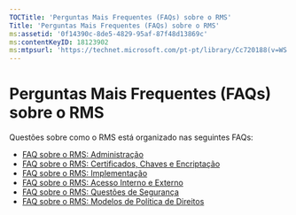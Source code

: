 ```yaml
---
TOCTitle: 'Perguntas Mais Frequentes (FAQs) sobre o RMS'
Title: 'Perguntas Mais Frequentes (FAQs) sobre o RMS'
ms:assetid: '0f14390c-8de5-4829-95af-87f48d13869c'
ms:contentKeyID: 18123902
ms:mtpsurl: 'https://technet.microsoft.com/pt-pt/library/Cc720188(v=WS.10)'
---
```


Perguntas Mais Frequentes (FAQs) sobre o RMS
============================================

Questões sobre como o RMS está organizado nas seguintes FAQs:

-   [FAQ sobre o RMS: Administração](https://technet.microsoft.com/43f77336-5e62-4405-9efb-55417a402d62)
-   [FAQ sobre o RMS: Certificados, Chaves e Encriptação](https://technet.microsoft.com/ad8cc088-1dea-44c2-be68-9091129f0f12)
-   [FAQ sobre o RMS: Implementação](https://technet.microsoft.com/5559ae65-77ae-4e0b-bfd8-3512409ed29b)
-   [FAQ sobre o RMS: Acesso Interno e Externo](https://technet.microsoft.com/59c2c51f-6c20-450c-a334-0e1486292074)
-   [FAQ sobre o RMS: Questões de Segurança](https://technet.microsoft.com/ff433834-79aa-481f-bd39-3393be12a26f)
-   [FAQ sobre o RMS: Modelos de Política de Direitos](https://technet.microsoft.com/01515f08-9844-4c1a-9ab5-a5a60a901b50)
